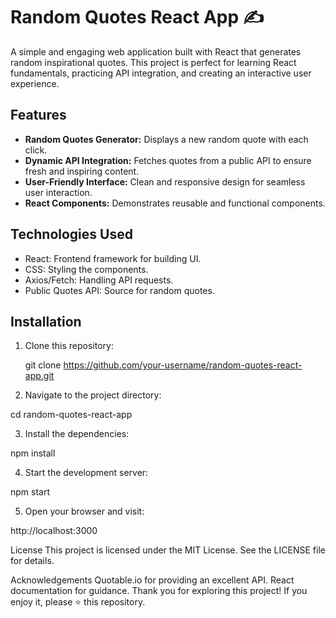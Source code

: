 # Random Quotes React App ✍️

A simple and engaging web application built with React that generates random inspirational quotes. This project is perfect for learning React fundamentals, practicing API integration, and creating an interactive user experience.  


## Features  
- **Random Quotes Generator:** Displays a new random quote with each click.  
- **Dynamic API Integration:** Fetches quotes from a public API to ensure fresh and inspiring content.  
- **User-Friendly Interface:** Clean and responsive design for seamless user interaction.  
- **React Components:** Demonstrates reusable and functional components.

## Technologies Used
- React: Frontend framework for building UI.
- CSS: Styling the components.
- Axios/Fetch: Handling API requests.
- Public Quotes API: Source for random quotes.

## Installation  
1. Clone this repository:  

   git clone https://github.com/your-username/random-quotes-react-app.git

2. Navigate to the project directory:

 cd random-quotes-react-app  

3. Install the dependencies:
   
npm install

4. Start the development server:

npm start

5. Open your browser and visit:

http://localhost:3000 

License
This project is licensed under the MIT License. See the LICENSE file for details.

Acknowledgements
Quotable.io for providing an excellent API.
React documentation for guidance.
Thank you for exploring this project! If you enjoy it, please ⭐️ this repository.

